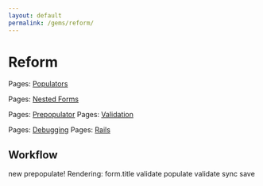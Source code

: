 ```yaml
---
layout: default
permalink: /gems/reform/
---
```


# Reform


Pages: [Populators](populators.html)

Pages: [Nested Forms](nested_forms.html)

Pages: [Prepopulator](prepopulator.html)
Pages: [Validation](validation.html)

Pages: [Debugging](debugging.html)
Pages: [Rails](rails.html)


## Workflow

new
prepopulate!
Rendering: form.title
validate
  populate
  validate
sync
save